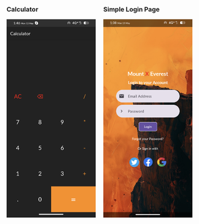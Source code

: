 <!DOCTYPE html>
<html>
    <head>
        <style>
            .ImageContainer{
                display: flex;
            }
            .image{
                padding: 10px;
            }
        </style>
    </head>
    <body>
        <div class="ImageContainer">
            <div class="image">
                <h3>Calculator</h3>
                <img src="https://github.com/seetharaman52/android-projects/raw/main/calculator/Screenshot_Calci.png" alt="Calculator" width="250">
            </div>
            <div class="image">
                <h3>Simple Login Page</h3>
                <img src="https://github.com/seetharaman52/android-projects/raw/main/simple_login_page/Screenshot_Login.png" alt="Login Page" width="250">
            </div>
        </div>
    </body>
</html>
